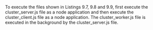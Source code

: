 To execute the files shown in Listings 9.7, 9.8 and 9.9, first execute the cluster_server.js file as a node application and then execute the cluster_client.js file as a node application. The cluster_worker.js file is executed in the background by the cluster_server.js file.